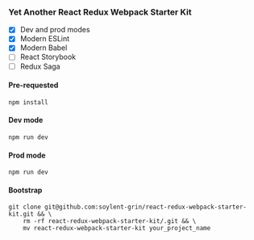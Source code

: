 ### Yet Another React Redux Webpack Starter Kit

* [x] Dev and prod modes
* [x] Modern ESLint
* [x] Modern Babel
* [ ] React Storybook
* [ ] Redux Saga

#### Pre-requested
```
npm install
```

#### Dev mode
```
npm run dev
```

#### Prod mode
```
npm run dev
```

#### Bootstrap
```
git clone git@github.com:soylent-grin/react-redux-webpack-starter-kit.git && \
    rm -rf react-redux-webpack-starter-kit/.git && \
    mv react-redux-webpack-starter-kit your_project_name
```